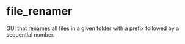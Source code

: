 # file_renamer

GUI that renames all files in a given folder with a prefix followed by a sequential number.
